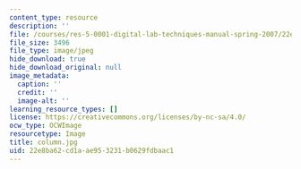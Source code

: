 ```yaml
---
content_type: resource
description: ''
file: /courses/res-5-0001-digital-lab-techniques-manual-spring-2007/22e8ba62cd1aae953231b0629fdbaac1_column.jpg
file_size: 3496
file_type: image/jpeg
hide_download: true
hide_download_original: null
image_metadata:
  caption: ''
  credit: ''
  image-alt: ''
learning_resource_types: []
license: https://creativecommons.org/licenses/by-nc-sa/4.0/
ocw_type: OCWImage
resourcetype: Image
title: column.jpg
uid: 22e8ba62-cd1a-ae95-3231-b0629fdbaac1
---
```

